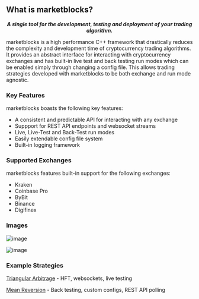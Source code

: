 ## What is marketblocks?


<p></p>
<p align="center">
   <i><b>A single tool for the development, testing and deployment of your trading algorithm.</b></i>
</p>
<p></p>



marketblocks is a high performance C++ framework that drastically reduces the complexity and development time of cryptocurrency trading algorithms. It provides an abstract interface for interacting with cryptocurrency exchanges and has built-in live test and back testing run modes which can be enabled simply through changing a config file. This allows trading strategies developed with marketblocks to be both exchange and run mode agnostic.

### Key Features
marketblocks boasts the following key features:
  - A consistent and predictable API for interacting with any exchange
  - Suppport for REST API endpoints and websocket streams
  - Live, Live-Test and Back-Test run modes
  - Easily extendable config file system
  - Built-in logging framework

### Supported Exchanges
marketblocks features built-in support for the following exchanges:
  - Kraken
  - Coinbase Pro
  - ByBit
  - Binance
  - Digifinex

### Images

![image](https://user-images.githubusercontent.com/43093246/169862323-9dcc4e90-9508-4027-b8f0-7720c46d6200.png)



![image](https://user-images.githubusercontent.com/43093246/169862691-26896b6a-bc97-4e73-aa0b-1194f4c50bf0.png)


### Example Strategies

[Triangular Arbitrage](https://github.com/marketblocks/triangular_arbitrage_example) - HFT, websockets, live testing

[Mean Reversion](https://github.com/marketblocks/mean_reversion_example) - Back testing, custom configs, REST API polling

